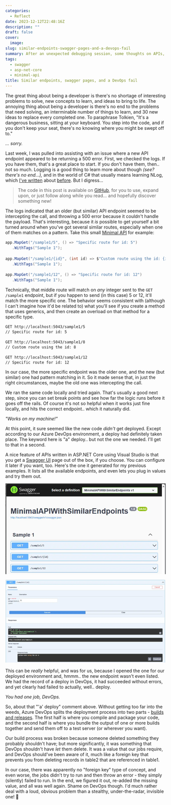```yaml
---
categories:
  - Reflect
date: 2023-12-12T22:48:16Z
description: ""
draft: false
cover:
  image:
slug: similar-endpoints-swagger-pages-and-a-devops-fail
summary: After an unexpected debugging session, some thoughts on APIs, similar endpoints, swagger, and an ugly DevOps fail.
tags:
  - swagger
  - asp-net-core
  - minimal-api
title: Similar endpoints, swagger pages, and a DevOps fail
---
```

The great thing about being a developer is there's no shortage of interesting problems to solve, new concepts to learn, and ideas to bring to life. The annoying thing about being a developer is there's no end to the problems that need solving, an interminable number of things to learn, and 30 new ideas to replace every completed one. To paraphrase Tolkien, "It's a dangerous business, sitting at your keyboard. You step into the code, and if you don't keep your seat, there's no knowing where you might be swept off to."

_... sorry._

Last week, I was pulled into assisting with an issue where a new API endpoint appeared to be returning a 500 error. First, we checked the logs. If you have them, that's a great place to start. If you don't have them, then.. not so much. Logging is a good thing to learn more about though _(see? there's no end...),_ and in the world of C# that usually means learning NLog, which [I've written](https://grantwinney.com/log-errors-in-winforms-with-nlog/) about [before](https://grantwinney.com/how-to-log-messages-to-multiple-targets-with-nlog/). But I digress...

> The code in this post is available on [GitHub](https://github.com/grantwinney/BlogCodeSamples/tree/master/Frameworks/AspNetCore/MinimalAPIWithSimilarEndpoints), for you to use, expand upon, or just follow along while you read... and hopefully discover something new!

The logs indicated that an older (but similar) API endpoint seemed to be intercepting the call, and throwing a 500 error because it couldn't handle the payload. That's interesting, because it _is_ possible to get yourself a bit turned around when you've got several similar routes, especially when one of them matches on a pattern. Take this small [Minimal API](https://learn.microsoft.com/en-us/aspnet/core/fundamentals/minimal-apis/overview) for example:

```csharp
app.MapGet("/sample1/5", () => "Specific route for id: 5")
   .WithTags("Sample 1");

app.MapGet("/sample1/{id}", (int id) => $"Custom route using the id: {id}")
   .WithTags("Sample 1");

app.MapGet("/sample1/12", () => "Specific route for id: 12")
   .WithTags("Sample 1");
```

Technically, that middle route will match on _any_ integer sent to the `GET /sample1` endpoint, but if you happen to send (in this case) 5 or 12, it'll match the more specific one. The behavior seems consistent with (although I can't imagine how it'd be related to) what you'll see if you create a method that uses generics, and then create an overload on that method for a specific type.

```none
GET http://localhost:5043/sample1/5
// Specific route for id: 5

GET http://localhost:5043/sample1/8
// Custom route using the id: 8

GET http://localhost:5043/sample1/12
// Specific route for id: 12
```

In our case, the more specific endpoint was the older one, and the new (but similar) one had pattern matching in it. So it made sense that, in just the right circumstances, maybe the old one was intercepting the call.

We ran the same code locally and tried again. That's usually a good next step, since you can set break points and see how far the logic runs before it goes off the rails. Of course it's not so helpful when it works just fine locally, and hits the correct endpoint.. which it naturally did.

_"Works on my machine!"_

At this point, it sure seemed like the new code _didn't_ get deployed. Except according to our Azure DevOps environment, a deploy had definitely taken place. The keyword here is "a" deploy.. but not the one we needed. I'll get to that in a second.

A nice feature of APIs written in ASP.NET Core using Visual Studio is that you get a [Swagger UI](https://swagger.io/tools/swagger-ui/) page out of the box, if you choose. You can configure it later if you want, too. Here's the one it generated for my previous examples. It lists all the available endpoints, and even lets you plug in values and try them out.

![](image-7.webp)

![](image-8.webp)

This can be _really_ helpful, and was for us, because I opened the one for our deployed environment and, hmmm.. the new endpoint wasn't even listed. We had the record of a deploy in DevOps, it had succeeded without errors, and yet clearly had failed to actually, well.. deploy.

_You had one job, DevOps._

So, about that "'a' deploy" comment above. Without getting too far into the weeds, Azure DevOps splits the deployment process into two parts - [builds and releases](https://blog.bitsrc.io/separating-build-and-release-pipelines-for-effective-devops-2b0ad5b74af1). The first half is where you compile and package your code, and the second half is where you bundle the output of one or more builds together and send them off to a test server (or wherever you want).

Our build process was broken because someone deleted something they probably shouldn't have; but more significantly, it was something that DevOps shouldn't have _let_ them delete. It was a value that our jobs require, and DevOps should've been aware of it, much like a foreign key that prevents you from deleting records in table2 that are referenced in table1.

In our case, there was apparently no "foreign key" type of concept, and even worse, the jobs didn't try to run and then throw an error - they simply (silently) failed to run. In the end, we figured it out, re-added the missing value, and all was well again. Shame on DevOps though. I'd much rather deal with a loud, obvious problem than a stealthy, under-the-radar, invisible one! 🤬
